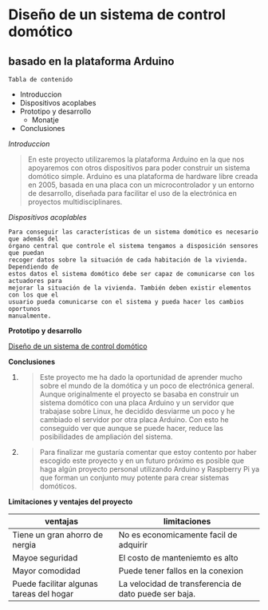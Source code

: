 # Diseño de un sistema de control domótico
## basado en la plataforma Arduino

```
Tabla de contenido 
```
* Introduccion
* Dispositivos acoplabes
* Prototipo y desarrollo 
  * Monatje 
* Conclusiones 


 *Introduccion*
> En este proyecto utilizaremos la plataforma Arduino en la que nos apoyaremos con
otros dispositivos para poder construir un sistema domótico simple. Arduino es una
plataforma de hardware libre creada en 2005, basada en una placa con
un microcontrolador y un entorno de desarrollo, diseñada para facilitar el uso de la
electrónica en proyectos multidisciplinares.


_Dispositivos acoplables_
```
Para conseguir las características de un sistema domótico es necesario que además del
órgano central que controle el sistema tengamos a disposición sensores que puedan
recoger datos sobre la situación de cada habitación de la vivienda. Dependiendo de
estos datos el sistema domótico debe ser capaz de comunicarse con los actuadores para
mejorar la situación de la vivienda. También deben existir elementos con los que el
usuario pueda comunicarse con el sistema y pueda hacer los cambios oportunos
manualmente.

```
**Prototipo y desarrollo** 


 [Diseño de un sistema de control domótico](https://riunet.upv.es/bitstream/handle/10251/18228/Memoria.pdf)
 
**Conclusiones**

1.  >Este proyecto me ha dado la oportunidad de aprender mucho sobre el mundo de la
domótica y un poco de electrónica general. Aunque originalmente el proyecto se basaba
en construir un sistema domótico con una placa Arduino y un servidor que trabajase
sobre Linux, he decidido desviarme un poco y he cambiado el servidor por otra placa
Arduino. Con esto he conseguido ver que aunque se puede hacer, reduce las
posibilidades de ampliación del sistema.

2. > Para finalizar me gustaría comentar que estoy contento por haber escogido este
proyecto y en un futuro próximo es posible que haga algún proyecto personal utilizando
Arduino y Raspberry Pi ya que forman un conjunto muy potente para crear sistemas
domóticos.


**Limitaciones y ventajes del proyecto**

ventajas | limitaciones
------------ | -------------
Tiene un gran ahorro de nergia  | No es economicamente facil de adquirir
Mayoe seguridad | El costo de manteniemto es alto 
Mayor comodidad  |  Puede tener fallos en la conexion 
Puede facilitar algunas tareas del hogar  |  La velocidad de transferencia de dato puede ser baja.



